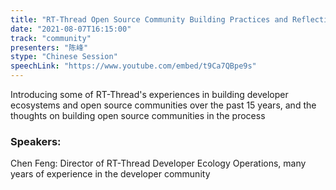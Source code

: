 ```yaml
---
title: "RT-Thread Open Source Community Building Practices and Reflections"
date: "2021-08-07T16:15:00"
track: "community"
presenters: "陈峰"
stype: "Chinese Session"
speechLink: "https://www.youtube.com/embed/t9Ca7QBpe9s"
---
```

Introducing some of RT-Thread's experiences in building developer ecosystems and open source communities over the past 15 years, and the thoughts on building open source communities in the process
 ### Speakers:
 Chen Feng: Director of RT-Thread Developer Ecology Operations, many years of experience in the developer community
